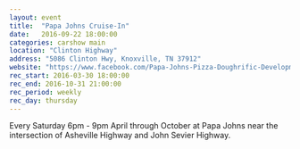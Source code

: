 ```yaml
---
layout: event
title:  "Papa Johns Cruise-In"
date:   2016-09-22 18:00:00
categories: carshow main
location: "Clinton Highway"
address: "5086 Clinton Hwy, Knoxville, TN 37912"
website: "https://www.facebook.com/Papa-Johns-Pizza-Doughrific-Development-533247363406113/"
rec_start: 2016-03-30 18:00:00
rec_end: 2016-10-31 21:00:00
rec_period: weekly
rec_day: thursday
---
```


Every Saturday 6pm - 9pm April through October at Papa Johns near the intersection
of Asheville Highway and John Sevier Highway.